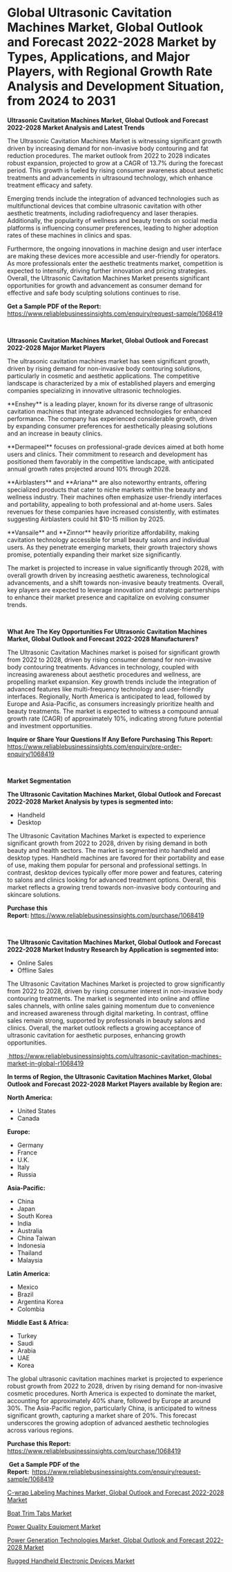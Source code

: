 <p><h1>Global Ultrasonic Cavitation Machines Market, Global Outlook and Forecast 2022-2028 Market by Types, Applications, and Major Players, with Regional Growth Rate Analysis and Development Situation, from 2024 to 2031</h1></p><p><strong>Ultrasonic Cavitation Machines Market, Global Outlook and Forecast 2022-2028 Market Analysis and Latest Trends</strong></p>
<p><p>The Ultrasonic Cavitation Machines Market is witnessing significant growth driven by increasing demand for non-invasive body contouring and fat reduction procedures. The market outlook from 2022 to 2028 indicates robust expansion, projected to grow at a CAGR of 13.7% during the forecast period. This growth is fueled by rising consumer awareness about aesthetic treatments and advancements in ultrasound technology, which enhance treatment efficacy and safety.</p><p>Emerging trends include the integration of advanced technologies such as multifunctional devices that combine ultrasonic cavitation with other aesthetic treatments, including radiofrequency and laser therapies. Additionally, the popularity of wellness and beauty trends on social media platforms is influencing consumer preferences, leading to higher adoption rates of these machines in clinics and spas. </p><p>Furthermore, the ongoing innovations in machine design and user interface are making these devices more accessible and user-friendly for operators. As more professionals enter the aesthetic treatments market, competition is expected to intensify, driving further innovation and pricing strategies. Overall, the Ultrasonic Cavitation Machines Market presents significant opportunities for growth and advancement as consumer demand for effective and safe body sculpting solutions continues to rise.</p></p>
<p><strong>Get a Sample PDF of the Report:&nbsp;</strong> <a href="https://www.reliablebusinessinsights.com/enquiry/request-sample/1068419?utm_campaign=84&utm_medium=2&utm_source=Github&utm_content=ia&utm_term=03122024&utm_id=ultrasonic-cavitation-machines-market-global-outlook-and-forecast-2022-2028">https://www.reliablebusinessinsights.com/enquiry/request-sample/1068419</a></p>
<p>&nbsp;</p>
<p><strong>Ultrasonic Cavitation Machines Market, Global Outlook and Forecast 2022-2028 Major Market Players</strong></p>
<p><p>The ultrasonic cavitation machines market has seen significant growth, driven by rising demand for non-invasive body contouring solutions, particularly in cosmetic and aesthetic applications. The competitive landscape is characterized by a mix of established players and emerging companies specializing in innovative ultrasonic technologies.</p><p>**Enshey** is a leading player, known for its diverse range of ultrasonic cavitation machines that integrate advanced technologies for enhanced performance. The company has experienced considerable growth, driven by expanding consumer preferences for aesthetically pleasing solutions and an increase in beauty clinics. </p><p>**Dermapeel** focuses on professional-grade devices aimed at both home users and clinics. Their commitment to research and development has positioned them favorably in the competitive landscape, with anticipated annual growth rates projected around 10% through 2028.</p><p>**Airblasters** and **Ariana** are also noteworthy entrants, offering specialized products that cater to niche markets within the beauty and wellness industry. Their machines often emphasize user-friendly interfaces and portability, appealing to both professional and at-home users. Sales revenues for these companies have increased consistently, with estimates suggesting Airblasters could hit $10-15 million by 2025.</p><p>**Vansaile** and **Zinnor** heavily prioritize affordability, making cavitation technology accessible for small beauty salons and individual users. As they penetrate emerging markets, their growth trajectory shows promise, potentially expanding their market size significantly.</p><p>The market is projected to increase in value significantly through 2028, with overall growth driven by increasing aesthetic awareness, technological advancements, and a shift towards non-invasive beauty treatments. Overall, key players are expected to leverage innovation and strategic partnerships to enhance their market presence and capitalize on evolving consumer trends.</p></p>
<p>&nbsp;</p>
<p><strong>What Are The Key Opportunities For Ultrasonic Cavitation Machines Market, Global Outlook and Forecast 2022-2028 Manufacturers?</strong></p>
<p><p>The Ultrasonic Cavitation Machines market is poised for significant growth from 2022 to 2028, driven by rising consumer demand for non-invasive body contouring treatments. Advances in technology, coupled with increasing awareness about aesthetic procedures and wellness, are propelling market expansion. Key growth trends include the integration of advanced features like multi-frequency technology and user-friendly interfaces. Regionally, North America is anticipated to lead, followed by Europe and Asia-Pacific, as consumers increasingly prioritize health and beauty treatments. The market is expected to witness a compound annual growth rate (CAGR) of approximately 10%, indicating strong future potential and investment opportunities.</p></p>
<p><strong>Inquire or Share Your Questions If Any Before Purchasing This Report:</strong> <a href="https://www.reliablebusinessinsights.com/enquiry/pre-order-enquiry/1068419?utm_campaign=84&utm_medium=2&utm_source=Github&utm_content=ia&utm_term=03122024&utm_id=ultrasonic-cavitation-machines-market-global-outlook-and-forecast-2022-2028">https://www.reliablebusinessinsights.com/enquiry/pre-order-enquiry/1068419</a></p>
<p>&nbsp;</p>
<p><strong>Market Segmentation</strong></p>
<p><strong>The Ultrasonic Cavitation Machines Market, Global Outlook and Forecast 2022-2028 Market Analysis by types is segmented into:</strong></p>
<p><ul><li>Handheld</li><li>Desktop</li></ul></p>
<p><p>The Ultrasonic Cavitation Machines Market is expected to experience significant growth from 2022 to 2028, driven by rising demand in both beauty and health sectors. The market is segmented into handheld and desktop types. Handheld machines are favored for their portability and ease of use, making them popular for personal and professional settings. In contrast, desktop devices typically offer more power and features, catering to salons and clinics looking for advanced treatment options. Overall, this market reflects a growing trend towards non-invasive body contouring and skincare solutions.</p></p>
<p><strong>Purchase this Report:&nbsp;</strong><a href="https://www.reliablebusinessinsights.com/purchase/1068419?utm_campaign=84&utm_medium=2&utm_source=Github&utm_content=ia&utm_term=03122024&utm_id=ultrasonic-cavitation-machines-market-global-outlook-and-forecast-2022-2028">https://www.reliablebusinessinsights.com/purchase/1068419</a></p>
<p>&nbsp;</p>
<p><strong>The Ultrasonic Cavitation Machines Market, Global Outlook and Forecast 2022-2028 Market Industry Research by Application is segmented into:</strong></p>
<p><ul><li>Online Sales</li><li>Offline Sales</li></ul></p>
<p><p>The Ultrasonic Cavitation Machines Market is projected to grow significantly from 2022 to 2028, driven by rising consumer interest in non-invasive body contouring treatments. The market is segmented into online and offline sales channels, with online sales gaining momentum due to convenience and increased awareness through digital marketing. In contrast, offline sales remain strong, supported by professionals in beauty salons and clinics. Overall, the market outlook reflects a growing acceptance of ultrasonic cavitation for aesthetic purposes, enhancing growth opportunities.</p></p>
<p><a href="https://www.reliablebusinessinsights.com/ultrasonic-cavitation-machines-market-in-global-r1068419?utm_campaign=84&utm_medium=2&utm_source=Github&utm_content=ia&utm_term=03122024&utm_id=ultrasonic-cavitation-machines-market-global-outlook-and-forecast-2022-2028">&nbsp;https://www.reliablebusinessinsights.com/ultrasonic-cavitation-machines-market-in-global-r1068419</a></p>
<p><strong>In terms of Region, the Ultrasonic Cavitation Machines Market, Global Outlook and Forecast 2022-2028 Market Players available by Region are:</strong></p>
<p>
    <p> <strong> North America: </strong>
        <ul>
            <li>United States</li>
            <li>Canada</li>
        </ul>
        </p> 
    <p> <strong> Europe: </strong>
        <ul>
            <li>Germany</li>
            <li>France</li>
            <li>U.K.</li>
            <li>Italy</li>
            <li>Russia</li>
        </ul>
        </p> 
    <p> <strong> Asia-Pacific: </strong>
        <ul>
            <li>China</li>
            <li>Japan</li>
            <li>South Korea</li>
            <li>India</li>
            <li>Australia</li>
            <li>China Taiwan</li>
            <li>Indonesia</li>
            <li>Thailand</li>
            <li>Malaysia</li>
        </ul>
        </p> 
    <p> <strong> Latin America: </strong>
        <ul>
            <li>Mexico</li>
            <li>Brazil</li>
            <li>Argentina Korea</li>
            <li>Colombia</li>
        </ul>
        </p> 
    <p> <strong> Middle East & Africa: </strong>
        <ul>
            <li>Turkey</li>
            <li>Saudi</li>
            <li>Arabia</li>
            <li>UAE</li>
            <li>Korea</li>
        </ul>
    </p>
    </p>
<p><p>The global ultrasonic cavitation machines market is projected to experience robust growth from 2022 to 2028, driven by rising demand for non-invasive cosmetic procedures. North America is expected to dominate the market, accounting for approximately 40% share, followed by Europe at around 30%. The Asia-Pacific region, particularly China, is anticipated to witness significant growth, capturing a market share of 20%. This forecast underscores the growing adoption of advanced aesthetic technologies across various regions.</p></p>
<p><strong>Purchase this Report: </strong><a href="https://www.reliablebusinessinsights.com/purchase/1068419?utm_campaign=84&utm_medium=2&utm_source=Github&utm_content=ia&utm_term=03122024&utm_id=ultrasonic-cavitation-machines-market-global-outlook-and-forecast-2022-2028">https://www.reliablebusinessinsights.com/purchase/1068419</a></p>
<p>&nbsp;<strong>Get a Sample PDF of the Report:&nbsp;&nbsp;</strong><a href="https://www.reliablebusinessinsights.com/enquiry/request-sample/1068419?utm_campaign=84&utm_medium=2&utm_source=Github&utm_content=ia&utm_term=03122024&utm_id=ultrasonic-cavitation-machines-market-global-outlook-and-forecast-2022-2028">https://www.reliablebusinessinsights.com/enquiry/request-sample/1068419</a></p>
<p><strong></strong></p>
<p><p><a href="https://github.com/jontyhinseyxe/Market-Research-Report-List-1/blob/main/c-wrap-labeling-machines-market-global-outlook-and-forecast-2022-2028-market.md?utm_campaign=84&utm_medium=2&utm_source=Github&utm_content=ia&utm_term=03122024&utm_id=ultrasonic-cavitation-machines-market-global-outlook-and-forecast-2022-2028">C-wrap Labeling Machines Market, Global Outlook and Forecast 2022-2028 Market</a></p><p><a href="https://issuu.com/reportprime-2/docs/boat-trim-tabs-market-size-2030.pptx?utm_campaign=84&utm_medium=2&utm_source=Github&utm_content=ia&utm_term=03122024&utm_id=ultrasonic-cavitation-machines-market-global-outlook-and-forecast-2022-2028">Boat Trim Tabs Market</a></p><p><a href="https://www.linkedin.com/pulse/evaluating-power-quality-equipment-market-trends-growth-opportunities-wnjpe?utm_campaign=84&utm_medium=2&utm_source=Github&utm_content=ia&utm_term=03122024&utm_id=ultrasonic-cavitation-machines-market-global-outlook-and-forecast-2022-2028">Power Quality Equipment Market</a></p><p><a href="https://github.com/AngelaWalsh696/Market-Research-Report-List-1/blob/main/power-generation-technologies-market-global-outlook-and-forecast-2022-2028-market.md?utm_campaign=84&utm_medium=2&utm_source=Github&utm_content=ia&utm_term=03122024&utm_id=ultrasonic-cavitation-machines-market-global-outlook-and-forecast-2022-2028">Power Generation Technologies Market, Global Outlook and Forecast 2022-2028 Market</a></p><p><a href="https://www.linkedin.com/pulse/strategic-market-insights-global-rugged-handheld-electronic-l1xef?utm_campaign=84&utm_medium=2&utm_source=Github&utm_content=ia&utm_term=03122024&utm_id=ultrasonic-cavitation-machines-market-global-outlook-and-forecast-2022-2028">Rugged Handheld Electronic Devices Market</a></p></p>